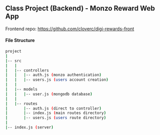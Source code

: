 ## Class Project (Backend) - Monzo Reward Web App

Frontend repo: https://github.com/cloverc/digi-rewards-front

#### File Structure
```bash
project
|
|-- src
|   |
|   |-- controllers
|   |   |-- auth.js (monzo authentication)
|   |   |-- users.js (users account creation)
|   |
|   |-- models
|   |   |-- user.js (mongodb database)
|   |
|   |-- routes
|       |-- auth.js (direct to controller)
|       |-- index.js (main routes directory)
|       |-- users.js (users route directory)
|
|-- index.js (server)
```
